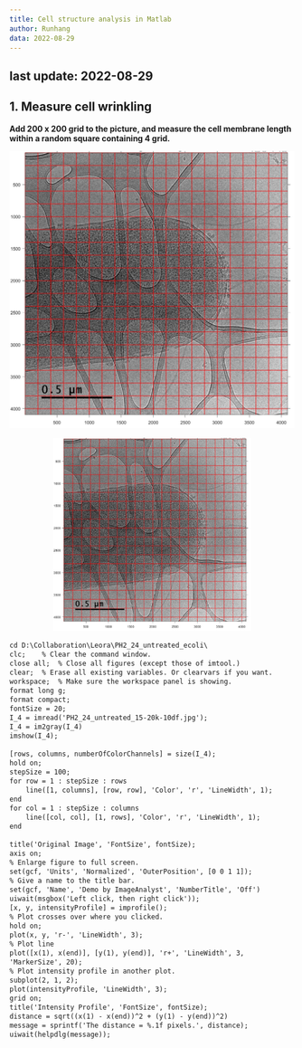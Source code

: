 ```yaml
---
title: Cell structure analysis in Matlab
author: Runhang
data: 2022-08-29
---
```


## last update: 2022-08-29 

## 1. Measure cell wrinkling 

**Add 200 x 200 grid to the picture, and measure the cell membrane length within a random square containing 4 grid.** 

![200 x 200 grid](./pics/wrinkle_fig1.jpg)


<p align="center">
  <img src="./pics/wrinkle_fig1.jpg" width="350" title="200 x 200 grid">
</p>


```
cd D:\Collaboration\Leora\PH2_24_untreated_ecoli\
clc;    % Clear the command window.
close all;  % Close all figures (except those of imtool.)
clear;  % Erase all existing variables. Or clearvars if you want.
workspace;  % Make sure the workspace panel is showing.
format long g;
format compact;
fontSize = 20;
I_4 = imread('PH2_24_untreated_15-20k-10df.jpg');
I_4 = im2gray(I_4)
imshow(I_4);

[rows, columns, numberOfColorChannels] = size(I_4);
hold on;
stepSize = 100;
for row = 1 : stepSize : rows
    line([1, columns], [row, row], 'Color', 'r', 'LineWidth', 1);
end
for col = 1 : stepSize : columns
    line([col, col], [1, rows], 'Color', 'r', 'LineWidth', 1);
end

title('Original Image', 'FontSize', fontSize);
axis on;
% Enlarge figure to full screen.
set(gcf, 'Units', 'Normalized', 'OuterPosition', [0 0 1 1]);
% Give a name to the title bar.
set(gcf, 'Name', 'Demo by ImageAnalyst', 'NumberTitle', 'Off')
uiwait(msgbox('Left click, then right click'));
[x, y, intensityProfile] = improfile();
% Plot crosses over where you clicked.
hold on;
plot(x, y, 'r-', 'LineWidth', 3);
% Plot line
plot([x(1), x(end)], [y(1), y(end)], 'r+', 'LineWidth', 3, 'MarkerSize', 20);
% Plot intensity profile in another plot.
subplot(2, 1, 2);
plot(intensityProfile, 'LineWidth', 3);
grid on;
title('Intensity Profile', 'FontSize', fontSize);
distance = sqrt((x(1) - x(end))^2 + (y(1) - y(end))^2)
message = sprintf('The distance = %.1f pixels.', distance);
uiwait(helpdlg(message));

```

